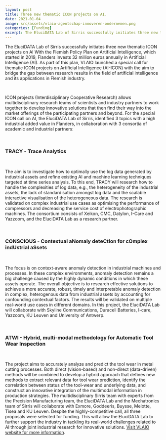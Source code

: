 ```yaml
---
layout: post
title: Three new thematic ICON projects on AI.
date: 2021-01-04
image: src/assets/vlaio-agentschap-innoveren-ondernemen.png
categories: [Funding]
excerpt: The EluciDATA Lab of Sirris successfully initiates three new thematic ICON projects on AI
---
```


The EluciDATA Lab of Sirris successfully initiates three new thematic ICON projects on AI
With the Flemish Policy Plan on Artificial Intelligence, which started in 2019, Flanders invests 32 million euros annually in Artificial Intelligence (AI). As part of this plan, VLAIO launched a special call for thematic ICON projects on Artificial Intelligence (AI-ICON) with the aim to bridge the gap between research results in the field of artificial intelligence and its applications in Flemish industry.

<br/>

ICON projects (Interdisciplinary Cooperative Research) allows multidisciplinary research teams of scientists and industry partners to work together to develop innovative solutions that then find their way into the market offerings of the participating partners and beyond. For the special ICON call on AI, the EluciDATA Lab of Sirris, identified 3 topics with a high industrial added value in Flanders, in collaboration with 3 consortia of academic and industrial partners:

<br/>

### TRACY - Trace Analytics
<br/>

The aim is to investigate how to optimally use the log data generated by industrial assets and refine existing AI and machine learning techniques targeted at time series analysis. To this end, TRACY will research how to handle the complexities of log data, e.g., the heterogeneity of the industrial assets, the lack of standardisation amongst log data and the scalable interactive visualisation of the heterogeneous data. The research is validated on complex industrial use cases as optimising the performance of compressors and decreasing the service cost of electrophotographic machines. The consortium consists of Xeikon, CMC, Datylon, I-Care and Yazzoom, and the EluciDATA Lab as a research partner.

<br/>

### CONSCIOUS - Contextual aNomaly deteCtIon for cOmplex indUstrial aSsets
<br/>

The focus is on context-aware anomaly detection in industrial machines and processes. In these complex environments, anomaly detection remains a big challenge caused by the highly dynamic conditions in which these assets operate. The overall objective is to research effective solutions to achieve a more accurate, robust, timely and interpretable anomaly detection in complex, heterogenous data from industrial assets by accounting for confounding contextual factors. The results will be validated on multiple real-world use cases in different domains. In this project, the EluciDATA Lab will collaborate with Skyline Communications, Duracell Batteries, I-care, Yazzoom, KU Leuven and University of Antwerp.

<br/>

### ATWI - Hybrid, multi-modal methodology for Automatic Tool Wear Inspection
<br/>

The project aims to accurately analyze and predict the tool wear in metal cutting processes. Both direct (vision-based) and non-direct (data-driven) methods will be combined to develop a hybrid approach that defines new methods to extract relevant data for tool wear prediction, identify the correlation between status of the tool-wear and underlying data, and construct an innovative integration of the multimodal information in production strategies. The multidisciplinary Sirris team with experts from the Precision Manufacturing team, the EluciDATA Lab and the Mechatronics team of Sirris will collaborate with Exmore, Goddeeris, Buysse, Melotte, Tisea and KU Leuven.
Despite the highly-competitive call, all three proposals were selected for funding. This will allow the EluciDATA Lab to further support the industry in tackling its real-world challenges related to AI through joint industrial research for innovative solutions.
<a href="https://www.vlaio.be/nl/nieuws/10-miljoen-euro-vlaio-innovatiesteun-voor-artificiele-intelligentie-en-cybersecurity" target="_blank" alt="Visit VLAIO website for more information" class="text-blue-600 underline">Visit VLAIO website for more information</a>.
